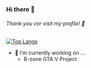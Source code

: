 ### Hi there :punch:
###### Thank you vor visit my profile! :raised_hands:

[![Top Langs](https://github-readme-stats.vercel.app/api/top-langs/?username=RobertNITU&layout=compact)](https://github.com/anuraghazra/github-readme-stats)

- 🔭 I’m currently working on ... <br/>
   - B-zone GTA V Project

<!--
**RobertNITU/RobertNITU** is a ✨ _special_ ✨ repository because its `README.md` (this file) appears on your GitHub profile.

Here are some ideas to get you started:

- 🔭 I’m currently working on ...
- 🌱 I’m currently learning ...
- 👯 I’m looking to collaborate on ...
- 🤔 I’m looking for help with ...
- 💬 Ask me about ...
- 📫 How to reach me: ...
- 😄 Pronouns: ...
- ⚡ Fun fact: ...
-->
